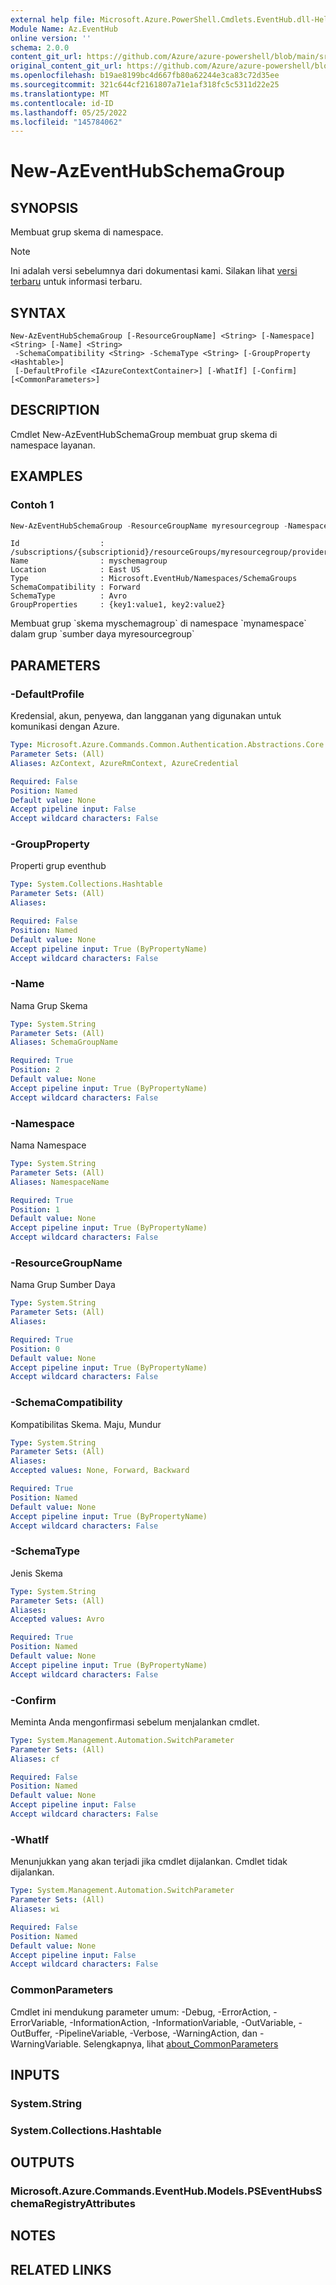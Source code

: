 ```yaml
---
external help file: Microsoft.Azure.PowerShell.Cmdlets.EventHub.dll-Help.xml
Module Name: Az.EventHub
online version: ''
schema: 2.0.0
content_git_url: https://github.com/Azure/azure-powershell/blob/main/src/EventHub/EventHub/help/New-AzEventHubSchemaGroup.md
original_content_git_url: https://github.com/Azure/azure-powershell/blob/main/src/EventHub/EventHub/help/New-AzEventHubSchemaGroup.md
ms.openlocfilehash: b19ae8199bc4d667fb80a62244e3ca83c72d35ee
ms.sourcegitcommit: 321c644cf2161807a71e1af318fc5c5311d22e25
ms.translationtype: MT
ms.contentlocale: id-ID
ms.lasthandoff: 05/25/2022
ms.locfileid: "145784062"
---
```

# New-AzEventHubSchemaGroup

## SYNOPSIS
Membuat grup skema di namespace.

> [!NOTE]
>Ini adalah versi sebelumnya dari dokumentasi kami. Silakan lihat [versi terbaru](/powershell/module/az.eventhub/new-azeventhubschemagroup) untuk informasi terbaru.

## SYNTAX

```
New-AzEventHubSchemaGroup [-ResourceGroupName] <String> [-Namespace] <String> [-Name] <String>
 -SchemaCompatibility <String> -SchemaType <String> [-GroupProperty <Hashtable>]
 [-DefaultProfile <IAzureContextContainer>] [-WhatIf] [-Confirm] [<CommonParameters>]
```

## DESCRIPTION
Cmdlet New-AzEventHubSchemaGroup membuat grup skema di namespace layanan.

## EXAMPLES

### Contoh 1
```powershell
New-AzEventHubSchemaGroup -ResourceGroupName myresourcegroup -Namespace mynamespace -Name myschemagroup -SchemaCompatibility Forward -SchemaType Avro -GroupProperty @{'key1'='value1';'key2'='value2'}
```

```output
Id                  : /subscriptions/{subscriptionid}/resourceGroups/myresourcegroup/providers/Microsoft.EventHub/namespaces/mynamespace/schemagroups/myschemagroup
Name                : myschemagroup
Location            : East US
Type                : Microsoft.EventHub/Namespaces/SchemaGroups
SchemaCompatibility : Forward
SchemaType          : Avro
GroupProperties     : {key1:value1, key2:value2}
```

Membuat grup \`skema myschemagroup\` di namespace \`mynamespace\` dalam grup \`sumber daya myresourcegroup\`

## PARAMETERS

### -DefaultProfile
Kredensial, akun, penyewa, dan langganan yang digunakan untuk komunikasi dengan Azure.

```yaml
Type: Microsoft.Azure.Commands.Common.Authentication.Abstractions.Core.IAzureContextContainer
Parameter Sets: (All)
Aliases: AzContext, AzureRmContext, AzureCredential

Required: False
Position: Named
Default value: None
Accept pipeline input: False
Accept wildcard characters: False
```

### -GroupProperty
Properti grup eventhub

```yaml
Type: System.Collections.Hashtable
Parameter Sets: (All)
Aliases:

Required: False
Position: Named
Default value: None
Accept pipeline input: True (ByPropertyName)
Accept wildcard characters: False
```

### -Name
Nama Grup Skema

```yaml
Type: System.String
Parameter Sets: (All)
Aliases: SchemaGroupName

Required: True
Position: 2
Default value: None
Accept pipeline input: True (ByPropertyName)
Accept wildcard characters: False
```

### -Namespace
Nama Namespace

```yaml
Type: System.String
Parameter Sets: (All)
Aliases: NamespaceName

Required: True
Position: 1
Default value: None
Accept pipeline input: True (ByPropertyName)
Accept wildcard characters: False
```

### -ResourceGroupName
Nama Grup Sumber Daya

```yaml
Type: System.String
Parameter Sets: (All)
Aliases:

Required: True
Position: 0
Default value: None
Accept pipeline input: True (ByPropertyName)
Accept wildcard characters: False
```

### -SchemaCompatibility
Kompatibilitas Skema.
Maju, Mundur

```yaml
Type: System.String
Parameter Sets: (All)
Aliases:
Accepted values: None, Forward, Backward

Required: True
Position: Named
Default value: None
Accept pipeline input: True (ByPropertyName)
Accept wildcard characters: False
```

### -SchemaType
Jenis Skema

```yaml
Type: System.String
Parameter Sets: (All)
Aliases:
Accepted values: Avro

Required: True
Position: Named
Default value: None
Accept pipeline input: True (ByPropertyName)
Accept wildcard characters: False
```

### -Confirm
Meminta Anda mengonfirmasi sebelum menjalankan cmdlet.

```yaml
Type: System.Management.Automation.SwitchParameter
Parameter Sets: (All)
Aliases: cf

Required: False
Position: Named
Default value: None
Accept pipeline input: False
Accept wildcard characters: False
```

### -WhatIf
Menunjukkan yang akan terjadi jika cmdlet dijalankan.
Cmdlet tidak dijalankan.

```yaml
Type: System.Management.Automation.SwitchParameter
Parameter Sets: (All)
Aliases: wi

Required: False
Position: Named
Default value: None
Accept pipeline input: False
Accept wildcard characters: False
```

### CommonParameters
Cmdlet ini mendukung parameter umum: -Debug, -ErrorAction, -ErrorVariable, -InformationAction, -InformationVariable, -OutVariable, -OutBuffer, -PipelineVariable, -Verbose, -WarningAction, dan -WarningVariable. Selengkapnya, lihat [about_CommonParameters](http://go.microsoft.com/fwlink/?LinkID=113216)

## INPUTS

### System.String

### System.Collections.Hashtable

## OUTPUTS

### Microsoft.Azure.Commands.EventHub.Models.PSEventHubsSchemaRegistryAttributes

## NOTES

## RELATED LINKS
